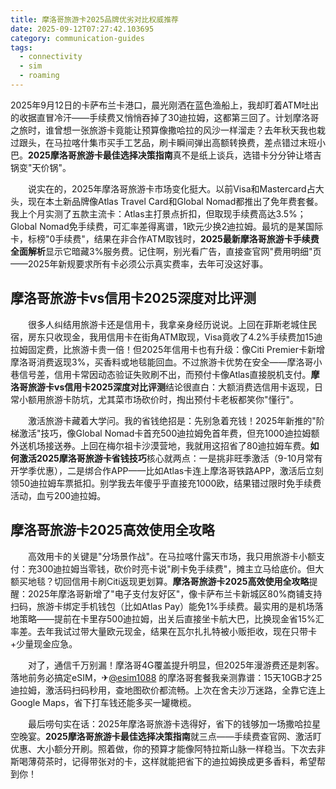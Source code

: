 ```yaml
---
title: 摩洛哥旅游卡2025品牌优劣对比权威推荐
date: 2025-09-12T07:27:42.103695
category: communication-guides
tags:
  - connectivity
  - sim
  - roaming
---
```


2025年9月12日的卡萨布兰卡港口，晨光刚洒在蓝色渔船上，我却盯着ATM吐出的收据直冒冷汗——手续费又悄悄吞掉了30迪拉姆，这都第三回了。计划摩洛哥之旅时，谁曾想一张旅游卡竟能让预算像撒哈拉的风沙一样溜走？去年秋天我也栽过跟头，在马拉喀什集市买手工艺品，刷卡瞬间弹出高额转换费，差点错过末班小巴。**2025摩洛哥旅游卡最佳选择决策指南**真不是纸上谈兵，选错卡分分钟让塔吉锅变"天价锅"。

　　说实在的，2025年摩洛哥旅游卡市场变化挺大。以前Visa和Mastercard占大头，现在本土新品牌像Atlas Travel Card和Global Nomad都推出了免年费套餐。我上个月实测了五款主流卡：Atlas主打景点折扣，但取现手续费高达3.5%；Global Nomad免手续费，可汇率差得离谱，1欧元少换2迪拉姆。最坑的是某国际卡，标榜"0手续费"，结果在非合作ATM取钱时，**2025最新摩洛哥旅游卡手续费全面解析**显示它暗藏3%服务费。记住啊，别光看广告，直接查官网"费用明细"页——2025年新规要求所有卡必须公示真实费率，去年可没这好事。

## 摩洛哥旅游卡vs信用卡2025深度对比评测

　　很多人纠结用旅游卡还是信用卡，我拿亲身经历说说。上回在菲斯老城住民宿，房东只收现金，我用信用卡在街角ATM取现，Visa竟收了4.2%手续费加15迪拉姆固定费，比旅游卡贵一倍！但2025年信用卡也有升级：像Citi Premier卡新增摩洛哥消费返现3%，买香料或地毯能回血。不过旅游卡优势在安全——摩洛哥小巷信号差，信用卡常因动态验证失败刷不出，而预付卡像Atlas直接脱机支付。**摩洛哥旅游卡vs信用卡2025深度对比评测**结论很直白：大额消费选信用卡返现，日常小额用旅游卡防坑，尤其菜市场砍价时，掏出预付卡老板都笑你"懂行"。

　　激活旅游卡藏着大学问。我的省钱绝招是：先别急着充钱！2025年新推的"阶梯激活"技巧，像Global Nomad卡首充500迪拉姆免首年费，但充1000迪拉姆额外送机场接送券。上回在梅尔祖卡沙漠营地，我就用这招省了80迪拉姆车费。**如何激活2025摩洛哥旅游卡省钱技巧**核心就两点：一是挑非旺季激活（9-10月常有开学季优惠），二是绑合作APP——比如Atlas卡连上摩洛哥铁路APP，激活后立刻领50迪拉姆车票抵扣。别学我去年傻乎乎直接充1000欧，结果错过限时免手续费活动，血亏200迪拉姆。

## 摩洛哥旅游卡2025高效使用全攻略

　　高效用卡的关键是"分场景作战"。在马拉喀什露天市场，我只用旅游卡小额支付：充300迪拉姆当零钱，砍价时亮卡说"刷卡免手续费"，摊主立马给底价。但大额买地毯？切回信用卡刷Citi返现更划算。**摩洛哥旅游卡2025高效使用全攻略**提醒：2025年摩洛哥新增了"电子支付友好区"，像卡萨布兰卡新城区80%商铺支持扫码，旅游卡绑定手机钱包（比如Atlas Pay）能免1%手续费。最实用的是机场落地策略——提前在卡里存500迪拉姆，出关后直接坐卡航大巴，比换现金省15%汇率差。去年我试过带大量欧元现金，结果在瓦尔扎扎特被小贩拒收，现在只带卡+少量现金应急。

　　对了，通信千万别漏！摩洛哥4G覆盖提升明显，但2025年漫游费还是刺客。落地前务必搞定eSIM，✈[@esim1088](https://t.me/s/esim1088) 的摩洛哥套餐我亲测靠谱：15天10GB才25迪拉姆，激活码扫码秒用，查地图砍价都流畅。上次在舍夫沙万迷路，全靠它连上Google Maps，省下打车钱还能多买一罐橄榄。

　　最后唠句实在话：2025年摩洛哥旅游卡选得好，省下的钱够加一场撒哈拉星空晚宴。**2025摩洛哥旅游卡最佳选择决策指南**就三点——手续费查官网、激活盯优惠、大小额分开刷。照着做，你的预算才能像阿特拉斯山脉一样稳当。下次去非斯喝薄荷茶时，记得带张对的卡，这样就能把省下的迪拉姆换成更多香料，希望帮到你！